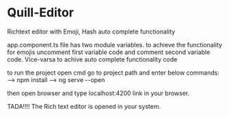 # Quill-Editor
Richtext editor with Emoji, Hash auto complete functionality

app.component.ts file has two module variables. to achieve the functionality for emojis uncomment first variable code and comment second variable code. Vice-varsa to achive auto complete functionality code

to run the project
open cmd
go to project path and enter below commands:
--> npm install
--> ng serve --open

then open browser and type localhost:4200 link in your browser.

TADA!!!! The Rich text editor is opened in your system. 
